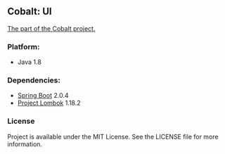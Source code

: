 ## Cobalt: UI
[The part of the Cobalt project.](https://github.com/iLevshevich/Cobalt)

### Platform:
* Java 1.8 

### Dependencies:
* [Spring Boot](https://spring.io/projects/spring-boot/) 2.0.4
* [Project Lombok](https://projectlombok.org/) 1.18.2

### License
Project is available under the MIT License. See the LICENSE file for more information.